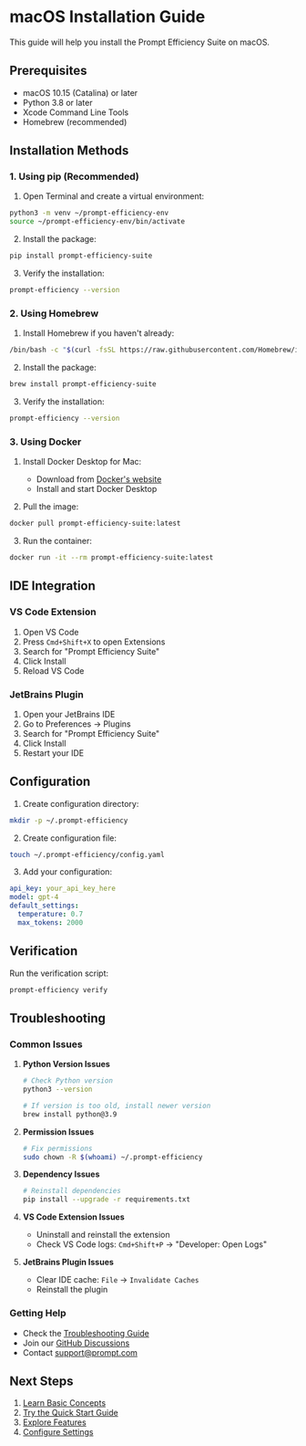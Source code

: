 # macOS Installation Guide

This guide will help you install the Prompt Efficiency Suite on macOS.

## Prerequisites

- macOS 10.15 (Catalina) or later
- Python 3.8 or later
- Xcode Command Line Tools
- Homebrew (recommended)

## Installation Methods

### 1. Using pip (Recommended)

1. Open Terminal and create a virtual environment:
```bash
python3 -m venv ~/prompt-efficiency-env
source ~/prompt-efficiency-env/bin/activate
```

2. Install the package:
```bash
pip install prompt-efficiency-suite
```

3. Verify the installation:
```bash
prompt-efficiency --version
```

### 2. Using Homebrew

1. Install Homebrew if you haven't already:
```bash
/bin/bash -c "$(curl -fsSL https://raw.githubusercontent.com/Homebrew/install/HEAD/install.sh)"
```

2. Install the package:
```bash
brew install prompt-efficiency-suite
```

3. Verify the installation:
```bash
prompt-efficiency --version
```

### 3. Using Docker

1. Install Docker Desktop for Mac:
   - Download from [Docker's website](https://www.docker.com/products/docker-desktop)
   - Install and start Docker Desktop

2. Pull the image:
```bash
docker pull prompt-efficiency-suite:latest
```

3. Run the container:
```bash
docker run -it --rm prompt-efficiency-suite:latest
```

## IDE Integration

### VS Code Extension

1. Open VS Code
2. Press `Cmd+Shift+X` to open Extensions
3. Search for "Prompt Efficiency Suite"
4. Click Install
5. Reload VS Code

### JetBrains Plugin

1. Open your JetBrains IDE
2. Go to Preferences → Plugins
3. Search for "Prompt Efficiency Suite"
4. Click Install
5. Restart your IDE

## Configuration

1. Create configuration directory:
```bash
mkdir -p ~/.prompt-efficiency
```

2. Create configuration file:
```bash
touch ~/.prompt-efficiency/config.yaml
```

3. Add your configuration:
```yaml
api_key: your_api_key_here
model: gpt-4
default_settings:
  temperature: 0.7
  max_tokens: 2000
```

## Verification

Run the verification script:
```bash
prompt-efficiency verify
```

## Troubleshooting

### Common Issues

1. **Python Version Issues**
   ```bash
   # Check Python version
   python3 --version

   # If version is too old, install newer version
   brew install python@3.9
   ```

2. **Permission Issues**
   ```bash
   # Fix permissions
   sudo chown -R $(whoami) ~/.prompt-efficiency
   ```

3. **Dependency Issues**
   ```bash
   # Reinstall dependencies
   pip install --upgrade -r requirements.txt
   ```

4. **VS Code Extension Issues**
   - Uninstall and reinstall the extension
   - Check VS Code logs: `Cmd+Shift+P` → "Developer: Open Logs"

5. **JetBrains Plugin Issues**
   - Clear IDE cache: `File` → `Invalidate Caches`
   - Reinstall the plugin

### Getting Help

- Check the [Troubleshooting Guide](../troubleshooting/common-issues.md)
- Join our [GitHub Discussions](https://github.com/yourusername/prompt-efficiency-suite/discussions)
- Contact [support@prompt.com](mailto:support@prompt.com)

## Next Steps

1. [Learn Basic Concepts](concepts.md)
2. [Try the Quick Start Guide](quickstart.md)
3. [Explore Features](../features/analysis.md)
4. [Configure Settings](../configuration/global.md)
